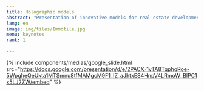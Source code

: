 ```yaml
---
title: Holographic models
abstract: "Presentation of innovative models for real estate development"
lang: en
image: img/tiles/Immotile.jpg
menu: keynotes
rank: 1

---
```


 {% include components/medias/google_slide.html src="https://docs.google.com/presentation/d/e/2PACX-1vTA8TqphqRoe-5WpgheQeUkta1MTSmnu8tfMAMgcM9F1_IZ_aJhtxES4HnpV4LRmoW_BlPC1x5LJ2ZW/embed" %}

